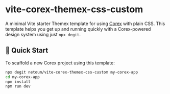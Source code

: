 # vite-corex-themex-css-custom

A minimal Vite starter Themex template for using [Corex](https://github.com/netoum/corex) with plain CSS. This template helps you get up and running quickly with a Corex-powered design system using just `npx degit`.

## 🚀 Quick Start

To scaffold a new Corex project using this template:

```bash
npx degit netoum/vite-corex-themex-css-custom my-corex-app
cd my-corex-app
npm install
npm run dev

